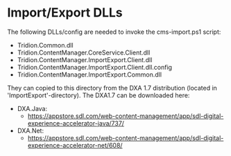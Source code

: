 Import/Export DLLs
==========================

The following DLLs/config are needed to invoke the cms-import.ps1 script:

* Tridion.Common.dll
* Tridion.ContentManager.CoreService.Client.dll
* Tridion.ContentManager.ImportExport.Client.dll
* Tridion.ContentManager.ImportExport.Client.dll.config
* Tridion.ContentManager.ImportExport.Common.dll

They can copied to this directory from the DXA 1.7 distribution (located in 'ImportExport'-directory).
The DXA1.7 can be downloaded here:

* DXA.Java:
    - https://appstore.sdl.com/web-content-management/app/sdl-digital-experience-accelerator-java/737/
* DXA.Net:
    - https://appstore.sdl.com/web-content-management/app/sdl-digital-experience-accelerator-net/608/

